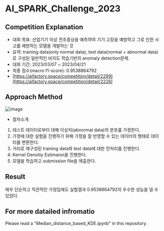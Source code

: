 # AI_SPARK_Challenge_2023

## Competition Explanation
- 대회 목표: 산업기기 이상 전조증상을 예측하여 기기 고장을 예방하고 그로 인한 사고를 예방하는 모델을 개발하는 것
- 요약: training data(only normal data), test data(normal + abnormal data) 로 구성된 일반적인 비지도 학습기반의 anomaly detection문제.
- 대회 기간: 2023/03/07 ~ 2023/04/21
- 최종 점수(macro f1-score): 0.9538864792
- [https://aifactory.space/competition/detail/2299](https://aifactory.space/competition/detail/2226)

## Approach Method
![image](https://github.com/Naseungchae/AI_SPARK_Challenge_2023/assets/90239125/f450c02b-29ce-4669-83e5-70728c315f33)

- 절차소개
1. 테스트 데이터로부터 대해 이상치(abnormal data)의 분포를 가정한다. 
2. 가정에 대한 실험을 진행하기 위해 가정을 잘 반영할 수 있는 데이터의 형태로 데이터를 변환한다.  
3. 거리로 재구성된 training data와 test data에 대한 전처리를 진행한다. 
4. Kernel Densitiy Estimaion을 진행한다.
5. 모델을 학습하고 submission file을 제출한다.

## Result
매우 단순하고 직관적인 가정임에도 실험결과 0.9538864792의 우수한 성능을 낼 수 있었다.

## For more datailed infromatio
Please read a "Median_distance_based_KDE.ipynb" in this repository.
